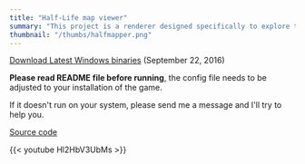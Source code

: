 ```yaml
---
title: "Half-Life map viewer"
summary: "This project is a renderer designed specifically to explore the world of Half-Life. It allows for realtime rendering of the Black Mesa Research Facility."
thumbnail: "/thumbs/halfmapper.png"
---
```

		
[Download Latest Windows binaries](/downloads/halfmapper-latest.zip) (September 22, 2016)

**Please read README file before running**, the config file needs to be adjusted to your installation of the game.

If it doesn't run on your system, please send me a message and I'll try to help you.

[Source code](https://github.com/gzalo/HalfMapper)

{{< youtube Hl2HbV3UbMs >}}